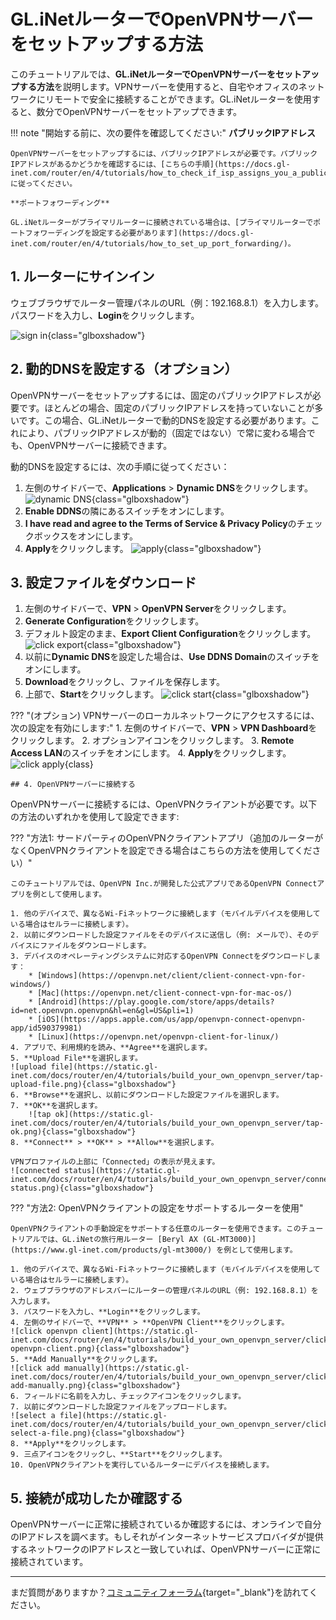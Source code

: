 # GL.iNetルーターでOpenVPNサーバーをセットアップする方法

このチュートリアルでは、**GL.iNetルーターでOpenVPNサーバーをセットアップする方法**を説明します。VPNサーバーを使用すると、自宅やオフィスのネットワークにリモートで安全に接続することができます。GL.iNetルーターを使用すると、数分でOpenVPNサーバーをセットアップできます。

!!! note "開始する前に、次の要件を確認してください:"
    **パブリックIPアドレス**

    OpenVPNサーバーをセットアップするには、パブリックIPアドレスが必要です。パブリックIPアドレスがあるかどうかを確認するには、[こちらの手順](https://docs.gl-inet.com/router/en/4/tutorials/how_to_check_if_isp_assigns_you_a_public_ip_address/)に従ってください。

    **ポートフォワーディング**

    GL.iNetルーターがプライマリルーターに接続されている場合は、[プライマリルーターでポートフォワーディングを設定する必要があります](https://docs.gl-inet.com/router/en/4/tutorials/how_to_set_up_port_forwarding/)。

## 1. ルーターにサインイン

ウェブブラウザでルーター管理パネルのURL（例：192.168.8.1）を入力します。パスワードを入力し、**Login**をクリックします。

![sign in](https://static.gl-inet.com/docs/router/en/4/tutorials/build_your_own_openvpn_server/router-login.jpeg){class="glboxshadow"}

## 2. 動的DNSを設定する（オプション）

OpenVPNサーバーをセットアップするには、固定のパブリックIPアドレスが必要です。ほとんどの場合、固定のパブリックIPアドレスを持っていないことが多いです。この場合、GL.iNetルーターで動的DNSを設定する必要があります。これにより、パブリックIPアドレスが動的（固定ではない）で常に変わる場合でも、OpenVPNサーバーに接続できます。

動的DNSを設定するには、次の手順に従ってください：

1. 左側のサイドバーで、**Applications** > **Dynamic DNS**をクリックします。
![dynamic DNS](https://static.gl-inet.com/docs/router/en/4/tutorials/build_your_own_openvpn_server/click-dynamic-dns.jpeg){class="glboxshadow"}
2. **Enable DDNS**の隣にあるスイッチをオンにします。
3. **I have read and agree to the Terms of Service & Privacy Policy**のチェックボックスをオンにします。
4. **Apply**をクリックします。
![apply](https://static.gl-inet.com/docs/router/en/4/tutorials/build_your_own_openvpn_server/dynamic-dns-click-apply.png){class="glboxshadow"}

## 3. 設定ファイルをダウンロード

1. 左側のサイドバーで、**VPN** > **OpenVPN Server**をクリックします。
2. **Generate Configuration**をクリックします。
3. デフォルト設定のまま、**Export Client Configuration**をクリックします。
![click export](https://static.gl-inet.com/docs/router/en/4/tutorials/build_your_own_openvpn_server/click-export-client-configuration.jpeg){class="glboxshadow"}
4. 以前に**Dynamic DNS**を設定した場合は、**Use DDNS Domain**のスイッチをオンにします。
5. **Download**をクリックし、ファイルを保存します。
6. 上部で、**Start**をクリックします。
![click start](https://static.gl-inet.com/docs/router/en/4/tutorials/build_your_own_openvpn_server/openvpn-server-click-start.jpeg){class="glboxshadow"}

??? "(オプション) VPNサーバーのローカルネットワークにアクセスするには、次の設定を有効にします:"
    1. 左側のサイドバーで、**VPN** > **VPN Dashboard**をクリックします。
    2. オプションアイコンをクリックします。
    3. **Remote Access LAN**のスイッチをオンにします。
    4. **Apply**をクリックします。
    ![click apply](https://static.gl-inet.com/docs/router/en/4/tutorials/build_your_own_openvpn_server/toggle-enable-remote-access-lan.png){class}

    ## 4. OpenVPNサーバーに接続する

OpenVPNサーバーに接続するには、OpenVPNクライアントが必要です。以下の方法のいずれかを使用して設定できます:

??? "方法1: サードパーティのOpenVPNクライアントアプリ（追加のルーターがなくOpenVPNクライアントを設定できる場合はこちらの方法を使用してください）"

    このチュートリアルでは、OpenVPN Inc.が開発した公式アプリであるOpenVPN Connectアプリを例として使用します。

    1. 他のデバイスで、異なるWi-Fiネットワークに接続します（モバイルデバイスを使用している場合はセルラーに接続します）。
    2. 以前にダウンロードした設定ファイルをそのデバイスに送信し（例: メールで）、そのデバイスにファイルをダウンロードします。
    3. デバイスのオペレーティングシステムに対応するOpenVPN Connectをダウンロードします：
        * [Windows](https://openvpn.net/client/client-connect-vpn-for-windows/)
        * [Mac](https://openvpn.net/client-connect-vpn-for-mac-os/)
        * [Android](https://play.google.com/store/apps/details?id=net.openvpn.openvpn&hl=en&gl=US&pli=1)
        * [iOS](https://apps.apple.com/us/app/openvpn-connect-openvpn-app/id590379981)
        * [Linux](https://openvpn.net/openvpn-client-for-linux/)
    4. アプリで、利用規約を読み、**Agree**を選択します。
    5. **Upload File**を選択します。
    ![upload file](https://static.gl-inet.com/docs/router/en/4/tutorials/build_your_own_openvpn_server/tap-upload-file.png){class="glboxshadow"}
    6. **Browse**を選択し、以前にダウンロードした設定ファイルを選択します。
    7. **OK**を選択します。
        ![tap ok](https://static.gl-inet.com/docs/router/en/4/tutorials/build_your_own_openvpn_server/tap-ok.png){class="glboxshadow"} 
    8. **Connect** > **OK** > **Allow**を選択します。

    VPNプロファイルの上部に「Connected」の表示が見えます。
    ![connected status](https://static.gl-inet.com/docs/router/en/4/tutorials/build_your_own_openvpn_server/connected-status.png){class="glboxshadow"}

??? "方法2: OpenVPNクライアントの設定をサポートするルーターを使用"

    OpenVPNクライアントの手動設定をサポートする任意のルーターを使用できます。このチュートリアルでは、GL.iNetの旅行用ルーター [Beryl AX (GL-MT3000)](https://www.gl-inet.com/products/gl-mt3000/) を例として使用します。

    1. 他のデバイスで、異なるWi-Fiネットワークに接続します（モバイルデバイスを使用している場合はセルラーに接続します）。
    2. ウェブブラウザのアドレスバーにルーターの管理パネルのURL（例: 192.168.8.1）を入力します。
    3. パスワードを入力し、**Login**をクリックします。
    4. 左側のサイドバーで、**VPN** > **OpenVPN Client**をクリックします。
    ![click openvpn client](https://static.gl-inet.com/docs/router/en/4/tutorials/build_your_own_openvpn_server/click-openvpn-client.png){class="glboxshadow"}
    5. **Add Manually**をクリックします。
    ![click add manually](https://static.gl-inet.com/docs/router/en/4/tutorials/build_your_own_openvpn_server/click-add-manually.png){class="glboxshadow"}
    6. フィールドに名前を入力し、チェックアイコンをクリックします。
    7. 以前にダウンロードした設定ファイルをアップロードします。
    ![select a file](https://static.gl-inet.com/docs/router/en/4/tutorials/build_your_own_openvpn_server/click-select-a-file.png){class="glboxshadow"}
    8. **Apply**をクリックします。
    9. 三点アイコンをクリックし、**Start**をクリックします。
    10. OpenVPNクライアントを実行しているルーターにデバイスを接続します。

## 5. 接続が成功したか確認する

OpenVPNサーバーに正常に接続されているか確認するには、オンラインで自分のIPアドレスを調べます。もしそれがインターネットサービスプロバイダが提供するネットワークのIPアドレスと一致していれば、OpenVPNサーバーに正常に接続されています。

---

まだ質問がありますか？[コミュニティフォーラム](https://forum.gl-inet.com){target="_blank"}を訪れてください。